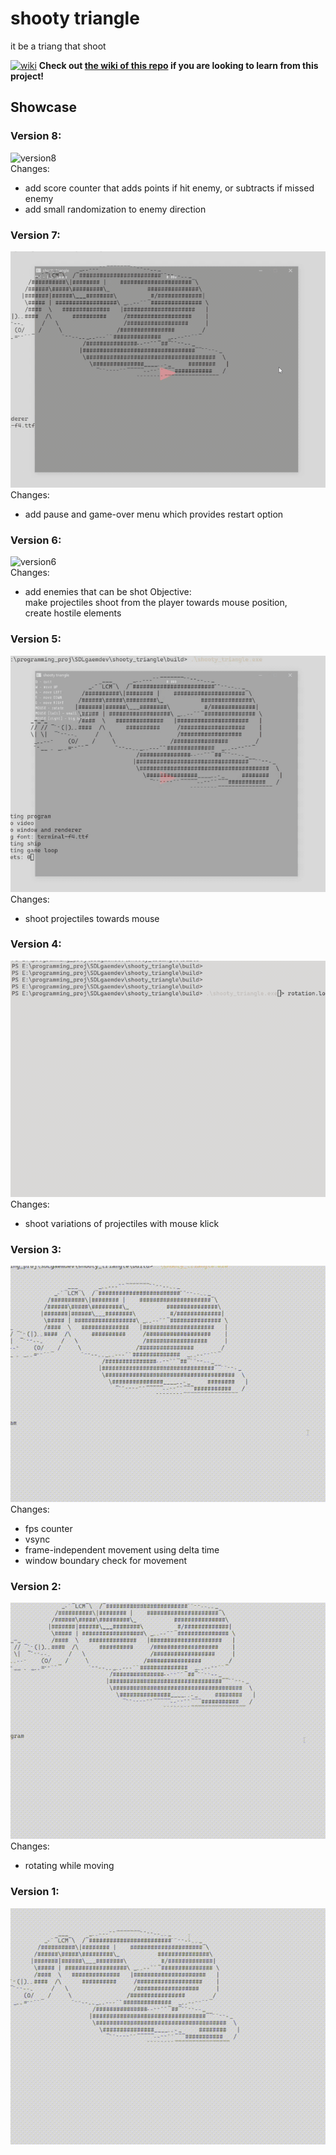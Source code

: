 # shooty triangle

it be a triang that shoot

[![wiki][wiki_img]][wiki_link] <b>Check out [the wiki of this repo][wiki_link] if you are looking to learn from this project!</b>

## Showcase 

### Version 8:

![version8](resources/readme/ship_v8.gif)<br>
Changes:
* add score counter that adds points if hit enemy, or subtracts if missed enemy
* add small randomization to enemy direction

### Version 7:

![version7](resources/readme/ship_v7.gif)<br>
Changes:
* add pause and game-over menu which provides restart option

### Version 6:

![version6](resources/readme/ship_v6.gif)<br>
Changes:
* add enemies that can be shot
Objective:<br>
make projectiles shoot from the player towards mouse position,<br>
create hostile elements<br>

### Version 5:

![version5](resources/readme/ship_v5.gif)<br>
Changes:
* shoot projectiles towards mouse

### Version 4:

![version4](resources/readme/ship_v4.gif)<br>
Changes:
* shoot variations of projectiles with mouse klick

### Version 3:

![version3](resources/readme/ship_v3.gif)<br>
Changes:
* fps counter
* vsync
* frame-independent movement using delta time
* window boundary check for movement

### Version 2:

![version2](resources/readme/ship_v2.gif)<br>
Changes:
* rotating while moving

### Version 1:

![version1](resources/readme/ship_v1.gif)<br>



[wiki_img]:
https://upload.wikimedia.org/wikipedia/commons/2/2c/Tango_style_Wikipedia_Icon.svg

[wiki_link]:
https://github.com/LEMMIIX/shooty-triangle/wiki
